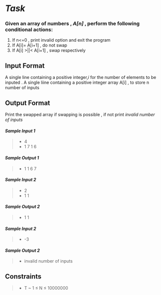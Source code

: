 # *Task*
### Given an array of numbers , *_A[n]_* , perform the following conditional actions:
1. If n<=0 , print invalid option and exit the program 
2. If A[i]= A[i+1] , do not swap
3. If A[i] >||< A[i+1] , swap respectively 



## Input Format
A single line containing a positive integer,_i_ for the number of elements to be inputed .
A single liine containing a positive integer array A[i] , to store n number of inputs

## Output Format
Print the swapped array if swapping is possible , if not print *invalid number of inputs*

#### *Sample Input 1* 
>- 4
>- 1 7 1 6 
#### *Sample Output 1*
>- 1 1 6 7



#### *Sample Input 2*
>- 2
>- 1 1
#### *Sample Output 2*
>- 1 1


#### *Sample Input 2*
>- -3
#### *Sample Output 2*
>- invalid number of inputs


## Constraints
>- T ~ 1 ≤ N ≤ 10000000
